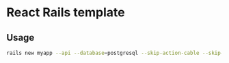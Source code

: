# React Rails template

## Usage

```bash
rails new myapp --api --database=postgresql --skip-action-cable --skip-spring --skip-coffee --skip-turbolinks --skip-javascript --skip-javascript --skip-active-storage --skip-action-mailbox --skip-sprockets --skip-test
```
